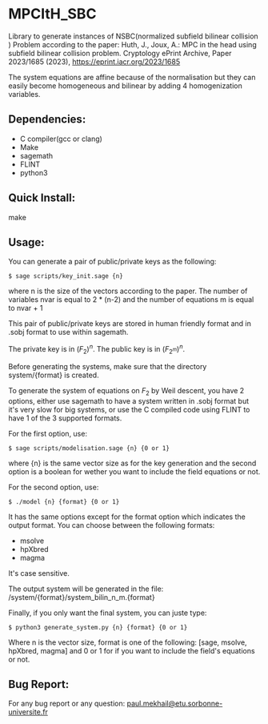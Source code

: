 # MPCItH_SBC

Library to generate instances of NSBC(normalized subfield bilinear collision
) Problem according to the paper: Huth, J., Joux, A.: MPC in the head using
subfield bilinear collision problem. Cryptology ePrint Archive, Paper 2023/1685
(2023), https://eprint.iacr.org/2023/1685

The system equations are affine because of the normalisation but they can easily
become homogeneous and bilinear by adding 4 homogenization variables.

## Dependencies:

- C compiler(gcc or clang)
- Make
- sagemath
- FLINT
- python3

## Quick Install:

make

## Usage:

You can generate a pair of public/private keys as the following:

```console
$ sage scripts/key_init.sage {n}
```

where n is the size of the vectors according to the paper.
The number of variables nvar is equal to 2 * (n-2) and the number of equations
m is equal to nvar + 1

This pair of public/private keys are stored in human friendly format and in 
.sobj format to use within sagemath.

The private key is in $(F_2)^n$. The public key is in $(F_{2^{m}})^n$.

Before generating the systems, make sure that the directory system/{format}
is created.

To generate the system of equations on $F_2$ by Weil descent, you have 2
options, either use sagemath to have a system written in .sobj format but it's
very slow for big systems, or use the C compiled code using FLINT to have 1 of
the 3 supported formats.

For the first option, use:

```console
$ sage scripts/modelisation.sage {n} {0 or 1}
```

where {n} is the same vector size as for the key generation and the second 
option is a boolean for wether you want to include the field equations or not.

For the second option, use:
```console
$ ./model {n} {format} {0 or 1}
```

It has the same options except for the format option which indicates the output
format. You can choose between the following formats:

- msolve
- hpXbred
- magma

It's case sensitive.

The output system will be generated in the file:
/system/{format}/system_bilin_n_m.{format}

Finally, if you only want the final system, you can juste type:

```console
$ python3 generate_system.py {n} {format} {0 or 1}
```

Where n is the vector size, format is one of the following: 
[sage, msolve, hpXbred, magma] and 0 or 1 for if you want to include the field's
equations or not.

## Bug Report:

For any bug report or any question:
paul.mekhail@etu.sorbonne-universite.fr
